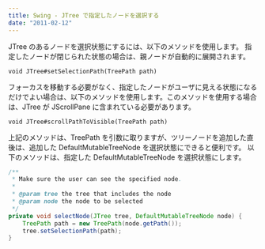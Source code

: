 ```yaml
---
title: Swing - JTree で指定したノードを選択する
date: "2011-02-12"
---
```


JTree のあるノードを選択状態にするには、以下のメソッドを使用します。
指定したノードが閉じられた状態の場合は、親ノードが自動的に展開されます。

~~~
void JTree#setSelectionPath(TreePath path)
~~~

フォーカスを移動する必要がなく、指定したノードがユーザに見える状態になるだけでよい場合は、以下のメソッドを使用します。このメソッドを使用する場合は、JTree が JScrollPane に含まれている必要があります。

~~~
void JTree#scrollPathToVisible(TreePath path)
~~~

上記のメソッドは、TreePath を引数に取りますが、ツリーノードを追加した直後は、追加した DefaultMutableTreeNode を選択状態にできると便利です。
以下のメソッドは、指定した DefaultMutableTreeNode を選択状態にします。

~~~ java
/**
 * Make sure the user can see the specified node.
 *
 * @param tree the tree that includes the node
 * @param node the node to be selected
 */
private void selectNode(JTree tree, DefaultMutableTreeNode node) {
    TreePath path = new TreePath(node.getPath());
    tree.setSelectionPath(path);
}
~~~

